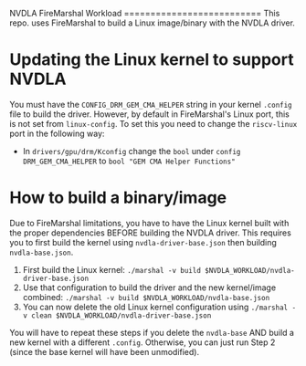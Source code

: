 NVDLA FireMarshal Workload ========================== This repo. uses FireMarshal to build a Linux image/binary with the NVDLA driver.  
# Updating the Linux kernel to support NVDLA

You must have the ``CONFIG_DRM_GEM_CMA_HELPER`` string in your kernel ``.config`` file to build the driver.
However, by default in FireMarshal's Linux port, this is not set from ``linux-config``.
To set this you need to change the ``riscv-linux`` port in the following way:

 * In ``drivers/gpu/drm/Kconfig`` change the ``bool`` under ``config DRM_GEM_CMA_HELPER`` to ``bool "GEM CMA Helper Functions"``

# How to build a binary/image

Due to FireMarshal limitations, you have to have the Linux kernel built with the proper dependencies BEFORE building the NVDLA driver.
This requires you to first build the kernel using ``nvdla-driver-base.json`` then building ``nvdla-base.json``.

 1. First build the Linux kernel: ``./marshal -v build $NVDLA_WORKLOAD/nvdla-driver-base.json``
 2. Use that configuration to build the driver and the new kernel/image combined: ``./marshal -v build $NVDLA_WORKLOAD/nvdla-base.json``
 3. You can now delete the old Linux kernel configuration using ``./marshal -v clean $NVDLA_WORKLOAD/nvdla-driver-base.json``

You will have to repeat these steps if you delete the ``nvdla-base`` AND build a new kernel with a different ``.config``.
Otherwise, you can just run Step 2 (since the base kernel will have been unmodified).
